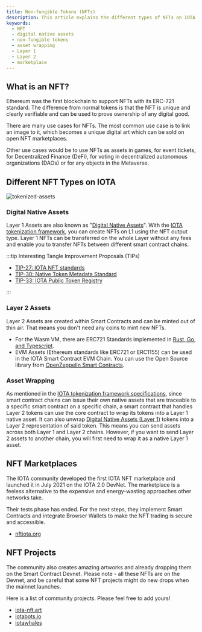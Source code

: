 ```yaml
---
title: Non-fungible Tokens (NFTs)
description: This article explains the different types of NFTs on IOTA.
keywords:
  - NFT
  - digital native assets
  - non-fungible tokens
  - asset wrapping
  - Layer 1
  - Layer 2
  - marketplace
---
```


## What is an NFT?

Ethereum was the first blockchain to support NFTs with its ERC-721 standard. The difference from normal tokens is that
the NFT is unique and clearly verifiable and can be used to prove ownership of any digital good.

There are many use cases for NFTs. The most common use case is to link an image to it, which becomes a unique digital
art which can be sold on open NFT marketplaces.

Other use cases would be to use NFTs as assets in games, for event tickets, for Decentralized Finance (DeFi), for voting
in decentralized autonomous organizations (DAOs) or for any objects in the Metaverse.

## Different NFT Types on IOTA

![tokenized-assets](/img/learn/layer2-tokenized-assets.png)

### Digital Native Assets

Layer 1 Assets are also known as "[Digital Native Assets](https://github.com/iotaledger/tips/pull/38)". With the
[IOTA tokenization framework](https://blog.iota.org/tokenization-on-the-tangle-iota-digital-assets-framework/), you can
create NFTs on L1 using the NFT output type. Layer 1 NFTs can be transferred on the whole Layer without any fees and
enable you to transfer NFTs between different smart contract chains.

:::tip Interesting Tangle Improvement Proposals (TIPs)

- [TIP-27: IOTA NFT standards](https://github.com/iotaledger/tips/pull/65)
- [TIP-30: Native Token Metadata Standard](https://github.com/iotaledger/tips/pull/68)
- [TIP-33: IOTA Public Token Registry](https://github.com/Kami-Labs/tips/blob/tip-33/tips/TIP-0033/tip-0033.md)

:::

### Layer 2 Assets

Layer 2 Assets are created within Smart Contracts and can be minted out of thin air. That means you don't need any coins
to mint new NFTs.

- For the Wasm VM, there are ERC721 Standards implemented in
  [Rust, Go, and Typescript](https://github.com/iotaledger/wasp/tree/develop/contracts/wasm/erc721).
- EVM Assets (Ethereum standards like ERC721 or ERC1155) can be used in the IOTA Smart Contract EVM Chain. You can use
  the Open Source library from [OpenZeppelin Smart Contracts](https://github.com/OpenZeppelin/openzeppelin-contracts).

### Asset Wrapping

As mentioned in the
[IOTA tokenization framework specifications](https://blog.iota.org/iota-tokenization-framework-specifications/#asset-wrapping),
since smart contract chains can issue their own native assets that are traceable to a specific smart contract on a
specific chain, a smart contract that handles Layer 2 tokens can use the core contract to wrap its tokens into a Layer 1
native asset. It can also unwrap [Digital Native Assets (Layer 1)](#digital-native-assets) tokens into a Layer 2
representation of said token. This means you can send assets across both Layer 1 and Layer 2 chains. However, if you
want to send Layer 2 assets to another chain, you will first need to wrap it as a native Layer 1 asset.

## NFT Marketplaces

The IOTA community developed the first IOTA NFT marketplace and launched it in July 2021 on the IOTA 2.0 DevNet. The
marketplace is a feeless alternative to the expensive and energy-wasting approaches other networks take.

Their tests phase has ended. For the next steps, they implement Smart Contracts and integrate Browser Wallets to make
the NFT trading is secure and accessible.

- [nftiota.org](https://nftiota.org/)

## NFT Projects

The community also creates amazing artworks and already dropping them on the Smart Contract Devnet. Please note - all
these NFTs are on the Devnet, and be careful that some NFT projects might do new drops when the mainnet launches.

Here is a list of community projects. Please feel free to add yours!

- [iota-nft.art](https://iota-nft.art/)
- [iotabots.io](https://iotabots.io/)
- [iotawhales](https://pixeldoggy.com/iotawhales)
